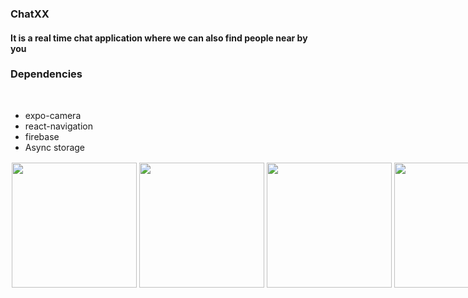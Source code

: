 <h3> ChatXX</h3>
<h4> It is a real time chat application where we can also find people near by you</h4>
<h3> Dependencies</h3>
<br>
<ul>
 <li> expo-camera </li>
  <li> react-navigation</li>
 <li> firebase</li>
  <li> Async storage</li>
 </ul>
<div style="display:flex;flexDirection:row;" " width="200" height="400" style="margin:2;"/>
 <img src="https://user-images.githubusercontent.com/65611955/109396303-def9e700-7956-11eb-8751-226aa4b06220.png" width="200" height"400" style="margin:2;"/>
  <img src="https://user-images.githubusercontent.com/65611955/109396515-000f0780-7958-11eb-9372-8b5308ac2261.png" width="200" height"400" style="margin:2;"/>
<img src="https://user-images.githubusercontent.com/65611955/109396304-df927d80-7956-11eb-96e4-9272235300cb.png" width="200" height"400" style="margin:2;"/>
<img src="https://user-images.githubusercontent.com/65611955/109396306-df927d80-7956-11eb-9857-681a365c8c09.png" width="200" height"400" style="margin:2;"/>
<img src="https://user-images.githubusercontent.com/65611955/109395983-5cbcf300-7955-11eb-8346-2e6fff728923.png" width="200" height="400" style="margin:2;"/>
<img src="https://user-images.githubusercontent.com/65611955/109395984-5cbcf300-7955-11eb-83fa-ebfea8775ec9.png" width="200" height="400" style="margin:2;"/>
<img src="https://user-images.githubusercontent.com/65611955/109395985-5d558980-7955-11eb-8278-f0fdf57aa717.png" width="200" height="400" style="margin:2;"/>
<img src="https://user-images.githubusercontent.com/65611955/109395986-5d558980-7955-11eb-9b7f-919478daef31.png" width="200" height="400" style="margin:2;"/>
 <img src="https://user-images.githubusercontent.com/65611955/109395981-5b8bc600-7955-11eb-8f40-bcc1ed4c4176.png" width="200" height"400" style="margin:2;"/>
  <img src="https://user-images.githubusercontent.com/65611955/109395987-5dee2000-7955-11eb-964f-9335af94f814.png" width="200" height"400" style="margin:2;"/>
   <img src="https://user-images.githubusercontent.com/65611955/109395988-5e86b680-7955-11eb-8541-249ace3c11a9.png" width="200" height"400" style="margin:2;"/>
 <img src="https://user-images.githubusercontent.com/65611955/109395996-60507a00-7955-11eb-9fd0-54f707dff687.png" width="200" height"400" style="margin:2;"/>
<img src="https://user-images.githubusercontent.com/65611955/109395997-60e91080-7955-11eb-828b-a8155dfab418.png" width="200" height"400" style="margin:2;"/>


 </div>

